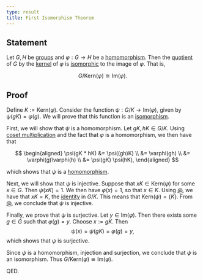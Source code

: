 ```yaml
---
type: result
title: First Isomorphism Theorem
---
```


## Statement

Let $G, H$ be [groups](@group) and $\varphi: G \to H$ be a [homomorphism](@group-homomorphism). Then the [quotient](@quotient-group) of $G$ by the [kernel](@kernel) of $\varphi$ is [isomorphic](@group-isomorphism) to the image of $\varphi$. That is,

$$ G / \text{Kern}(\varphi) \cong \text{Im}(\varphi). $$

## Proof

Define $K := \text{Kern}(\varphi)$. Consider the function $\psi: G / K \to \text{Im}(\varphi)$, given by $\psi(gK) = \varphi(g)$. We will prove that this function is an [isomorphism](@group-isomorphism).

First, we will show that $\psi$ is a homomorphism. Let $gK, hK \in G/K$. Using [coset multiplication](@quotient-group) and the fact that $\varphi$ is a homomorphism, we then have that

$$ \begin{aligned} \psi(gK * hK) &= \psi((gh)K) \\ &= \varphi(gh) \\ &= \varphi(g)\varphi(h) \\ &= \psi(gK) \psi(hK), \end{aligned} $$

which shows that $\psi$ is a [homomorphism](@group-homomorphism).

Next, we will show that $\psi$ is injective. Suppose that $xK \in \text{Kern}(\psi)$ for some $x \in G$. Then $\psi(xK) = 1$. We then have $\varphi(x) = 1$, so that $x \in K$. Using [@](@any-element-of-coset-represents-it), we have that $xK = K$, the [identity](@group) in $G/K$. This means that $\text{Kern}(\psi) = \{K\}$. From [@](@homomorphism-injective-iff-trivial-kernel), we conclude that $\psi$ is injective.

Finally, we prove that $\psi$ is surjective. Let $y \in \text{Im}(\varphi)$. Then there exists some $g \in G$ such that $\varphi(g) = y$. Choose $x := gK$. Then $$ \psi(x) = \psi(gK) = \varphi(g) = y,$$ which shows that $\psi$ is surjective.

Since $\psi$ is a homomorphism, injection and surjection, we conclude that $\psi$ is an isomorphism. Thus $G/\text{Kern}(\varphi) \cong \text{Im}(\varphi)$.

QED.
